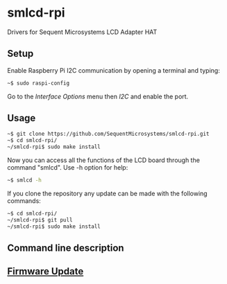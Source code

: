 # smlcd-rpi
Drivers for Sequent Microsystems LCD Adapter HAT

## Setup

Enable Raspberry Pi I2C communication by opening a terminal and typing:
```bash
~$ sudo raspi-config
```
Go to the *Interface Options* menu then *I2C* and enable the port.

## Usage

```bash
~$ git clone https://github.com/SequentMicrosystems/smlcd-rpi.git
~$ cd smlcd-rpi/
~/smlcd-rpi$ sudo make install
```

Now you can access all the functions of the LCD board through the command "smlcd". Use -h option for help:
```bash
~$ smlcd -h
```

If you clone the repository any update can be made with the following commands:

```bash
~$ cd smlcd-rpi/  
~/smlcd-rpi$ git pull
~/smlcd-rpi$ sudo make install
``` 
## Command line description








## [Firmware Update](https://github.com/SequentMicrosystems/smlcd-rpi/blob/main/update/README.md)
